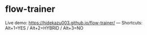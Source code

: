 # flow-trainer
Live demo: https://hidekazu003.github.io/flow-trainer/ — Shortcuts: Alt+1=YES / Alt+2=HYBRID / Alt+3=NO
